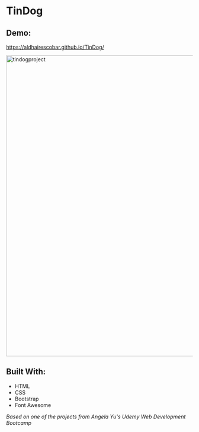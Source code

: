 # TinDog

## Demo:
https://aldhairescobar.github.io/TinDog/

<img width="810" alt="tindogproject" src="https://user-images.githubusercontent.com/63808163/82717915-e58b5d80-9c64-11ea-971b-8b75f88d2811.PNG">

## Built With:
- HTML
- CSS
- Bootstrap
- Font Awesome

*Based on one of the projects from Angela Yu's Udemy Web Development Bootcamp*
